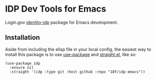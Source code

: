 # IDP Dev Tools for Emacs
Login.gov [identity-idp](https://github.com/18F/identity-idp) package for Emacs development.
  
## Installation
Aside from including the elisp file in your local config, the easiest way to install this package is to use [use-package](https://github.com/jwiegley/use-package) and [straight.el](https://github.com/radian-software/straight.el), like so:
  
```emacs-lisp
(use-package idp
  :ensure nil
  :straight '(idp :type git :host github :repo "18F/idp-emacs"))
```
